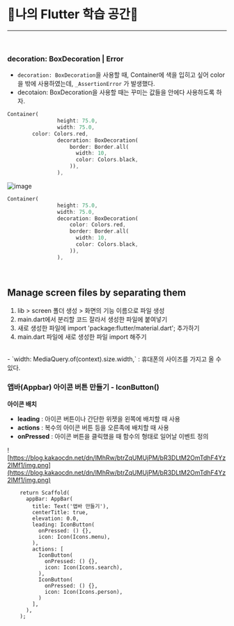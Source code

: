 # 💫나의 Flutter 학습 공간💫

---
</br>

### **decoration: BoxDecoration | Error**


- `decoration: BoxDecoration`을 사용할 때, Container에 색을 입히고 싶어 color을 밖에 사용하였는데, `_AssertionError` 가 발생했다.
- decotaion: BoxDecoration을 사용할 때는 꾸미는 값들을 안에다 사용하도록 하자.

```dart
Container(
                height: 75.0,
                width: 75.0,
		color: Colors.red,
                decoration: BoxDecoration(                  
                    border: Border.all(
                      width: 10,
                      color: Colors.black,
                    )),
                ),
```

![image](https://user-images.githubusercontent.com/85959639/216753121-1c589685-54e3-4097-b83f-4a68a6eda234.png)

```dart
Container(
                height: 75.0,
                width: 75.0,
                decoration: BoxDecoration(
                    color: Colors.red,
                    border: Border.all(
                      width: 10,
                      color: Colors.black,
                    )),
                ),
```


</br>

## **Manage screen files by separating them**

1. lib > screen 폴더 생성 > 화면의 기능 이름으로 파일 생성
2. main.dart에서 분리할 코드 잘라서 생성한 파일에 붙여넣기
3. 새로 생성한 파일에 import 'package:flutter/material.dart'; 추가하기
4. main.dart 파일에 새로 생성한 파일 import 해주기

</br>
- `width: MediaQuery.of(context).size.width,` : 휴대폰의 사이즈를 가지고 올 수 있다.

</br>

### **앱바(Appbar) 아이콘 버튼 만들기 - IconButton()**

**아이콘 배치**

- **leading** : 아이콘 버튼이나 간단한 위젯을 왼쪽에 배치할 때 사용
- **actions** : 복수의 아이콘 버튼 등을 오른족에 배치할 때 사용
- **onPressed** : 아이콘 버튼을 클릭했을 때 함수의 형태로 일어날 이벤트 정의

![https://blog.kakaocdn.net/dn/lMhRw/btrZqUMUjPM/bR3DLtM2OmTdhF4Yz2IMf1/img.png](https://blog.kakaocdn.net/dn/lMhRw/btrZqUMUjPM/bR3DLtM2OmTdhF4Yz2IMf1/img.png)

```
    return Scaffold(
      appBar: AppBar(
        title: Text('앱바 만들기'),
        centerTitle: true,
        elevation: 0.0,
        leading: IconButton(
          onPressed: () {},
          icon: Icon(Icons.menu),
        ),
        actions: [
          IconButton(
            onPressed: () {},
            icon: Icon(Icons.search),
          ),
          IconButton(
            onPressed: () {},
            icon: Icon(Icons.person),
          )
        ],
      ),
    );
```

